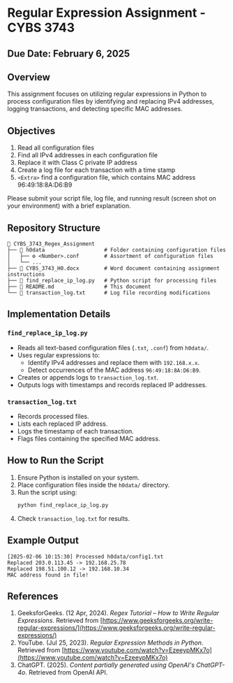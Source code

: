 # Regular Expression Assignment - CYBS 3743

## Due Date: February 6, 2025

## Overview
This assignment focuses on utilizing regular expressions in Python to process configuration files by identifying and replacing IPv4 addresses, logging transactions, and detecting specific MAC addresses.

## Objectives
1. Read all configuration files
2. Find all IPv4 addresses in each configuration file
3. Replace it with Class C private IP address
4. Create a log file for each transaction with a time stamp
5. `<Extra>` find a configuration file, which contains MAC address 96:49:18:8A:D6:B9

Please submit your script file, log file, and running result (screen shot on your environment) with a brief explanation.

## Repository Structure
```
📁 CYBS_3743_Regex_Assignment
├── 📁 h0data                   # Folder containing configuration files
│   ├── ⚙️ <Number>.conf        # Assortment of configuration files
│   └── ...
├── 📄 CYBS_3743_H0.docx        # Word document containing assignment instructions
├── 📄 find_replace_ip_log.py   # Python script for processing files
├── 📄 README.md                # This document
└── 📄 transaction_log.txt      # Log file recording modifications
```

## Implementation Details
### `find_replace_ip_log.py`
- Reads all text-based configuration files (`.txt`, `.conf`) from `h0data/`.
- Uses regular expressions to:
  - Identify IPv4 addresses and replace them with `192.168.x.x`.
  - Detect occurrences of the MAC address `96:49:18:8A:D6:B9`.
- Creates or appends logs to `transaction_log.txt`.
- Outputs logs with timestamps and records replaced IP addresses.

### `transaction_log.txt`
- Records processed files.
- Lists each replaced IP address.
- Logs the timestamp of each transaction.
- Flags files containing the specified MAC address.

## How to Run the Script
1. Ensure Python is installed on your system.
2. Place configuration files inside the `h0data/` directory.
3. Run the script using:
   ```bash
   python find_replace_ip_log.py
   ```
4. Check `transaction_log.txt` for results.

## Example Output
```
[2025-02-06 10:15:30] Processed h0data/config1.txt
Replaced 203.0.113.45 -> 192.168.25.78
Replaced 198.51.100.12 -> 192.168.10.34
MAC address found in file!
```

## References
1. GeeksforGeeks. (12 Apr, 2024). *Regex Tutorial – How to Write Regular Expressions*. Retrieved from [https://www.geeksforgeeks.org/write-regular-expressions/](https://www.geeksforgeeks.org/write-regular-expressions/)
2. YouTube. (Jul 25, 2023). *Regular Expression Methods in Python*. Retrieved from [https://www.youtube.com/watch?v=EzeeypMKx7o](https://www.youtube.com/watch?v=EzeeypMKx7o)
3. ChatGPT. (2025). *Content partially generated using OpenAI's ChatGPT-4o*. Retrieved from OpenAI API.